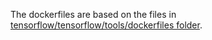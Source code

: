 The dockerfiles are based on the files in [tensorflow/tensorflow/tools/dockerfiles folder](https://github.com/tensorflow/tensorflow/tree/master/tensorflow/tools/dockerfiles/dockerfiles).